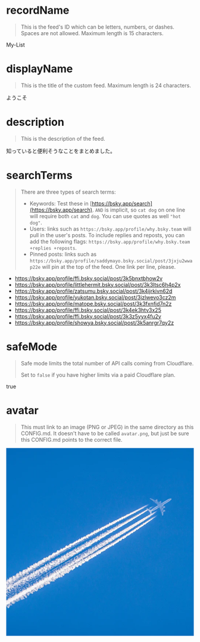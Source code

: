 
# recordName

> This is the feed's ID which can be letters, numbers, or dashes. Spaces are not allowed. Maximum length is 15 characters.

My-List

# displayName

> This is the title of the custom feed. Maximum length is 24 characters.

ようこそ

# description

> This is the description of the feed.

知っていると便利そうなことをまとめました。

# searchTerms

> There are three types of search terms:
>
> - Keywords: Test these in [https://bsky.app/search](https://bsky.app/search). `AND` is implicit, so `cat dog` on one line will require both `cat` and `dog`. You can use quotes as well `"hot dog"`.
> - Users: links such as `https://bsky.app/profile/why.bsky.team` will pull in the user's posts. To include replies and reposts, you can add the following flags: `https://bsky.app/profile/why.bsky.team +replies +reposts`.
> - Pinned posts: links such as `https://bsky.app/profile/saddymayo.bsky.social/post/3jxju2wwap22e` will pin at the top of the feed. One link per line, please.

- https://bsky.app/profile/ffi.bsky.social/post/3k5bnxtbhow2v
- https://bsky.app/profile/littlehermit.bsky.social/post/3k3ltsc6h4p2x
- https://bsky.app/profile/zatsumu.bsky.social/post/3k4ijrkivn62d
- https://bsky.app/profile/yukotan.bsky.social/post/3jzlwevo3cz2m
- https://bsky.app/profile/matope.bsky.social/post/3k3fxnfjd7n2z
- https://bsky.app/profile/ffi.bsky.social/post/3k4ek3htv3x25
- https://bsky.app/profile/ffi.bsky.social/post/3k3z5yyx4fu2y
- https://bsky.app/profile/showya.bsky.social/post/3k5anrgr7qy2z

# safeMode

> Safe mode limits the total number of API calls coming from Cloudflare.
>
> Set to `false` if you have higher limits via a paid Cloudflare plan.

true

# avatar

> This must link to an image (PNG or JPEG) in the same directory as this CONFIG.md. It doesn't have to be called `avatar.png`, but just be sure this CONFIG.md points to the correct file.

![](avatar.png)
